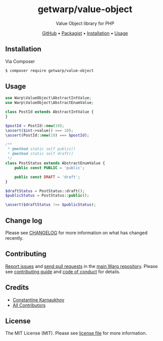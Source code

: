 <div align="center">

# getwarp/value-object

Value Object library for PHP

[GitHub][link-github] •
[Packagist][link-packagist] •
[Installation](#installation) •
[Usage](#usage)

</div>

## Installation

Via Composer

```bash
$ composer require getwarp/value-object
```

## Usage

```php
use Warp\ValueObject\AbstractIntValue;
use Warp\ValueObject\AbstractEnumValue;

class PostId extends AbstractIntValue {
}

$postId = PostId::new(10);
\assert($int->value() === 10);
\assert(PostId::new(10) === $postId);

/**
 * @method static self public()
 * @method static self draft()
 */
class PostStatus extends AbstractEnumValue {
    public const PUBLIC = 'public';

    public const DRAFT = 'draft';
}

$draftStatus = PostStatus::draft();
$publicStatus = PostStatus::public();

\assert($draftStatus !== $publicStatus);
```

## Change log

Please see [CHANGELOG](CHANGELOG.md) for more information on what has changed recently.

## Contributing

[Report issues][link-issues] and [send pull requests][link-pulls] in the [main Warp repository][link-monorepo]. Please
see [contributing guide][link-contributing] and [code of conduct][link-code-of-conduct] for details.

## Credits

- [Constantine Karnaukhov][link-author]
- [All Contributors][link-contributors]

## License

The MIT License (MIT). Please see [license file](LICENSE.md) for more information.

[link-github]: https://github.com/getwarp/value-object
[link-packagist]: https://packagist.org/packages/getwarp/value-object
[link-author]: https://github.com/hustlahusky
[link-contributors]: ../../contributors
[link-monorepo]: https://github.com/getwarp/warp
[link-issues]: https://github.com/getwarp/warp/issues
[link-pulls]: https://github.com/getwarp/warp/pulls
[link-contributing]: https://github.com/getwarp/warp/blob/4.0.x/CONTRIBUTING.md
[link-code-of-conduct]: https://github.com/getwarp/.github/blob/main/CODE_OF_CONDUCT.md

